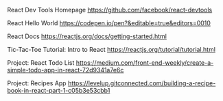 React Dev Tools Homepage
https://github.com/facebook/react-devtools

React Hello World
https://codepen.io/pen?&editable=true&editors=0010

React Docs
https://reactjs.org/docs/getting-started.html

Tic-Tac-Toe Tutorial: Intro to React
https://reactjs.org/tutorial/tutorial.html

Project: React Todo List
https://medium.com/front-end-weekly/create-a-simple-todo-app-in-react-72d9341a7e6c

Project: Recipes App
https://levelup.gitconnected.com/building-a-recipe-book-in-react-part-1-c05b3e53cbb1


